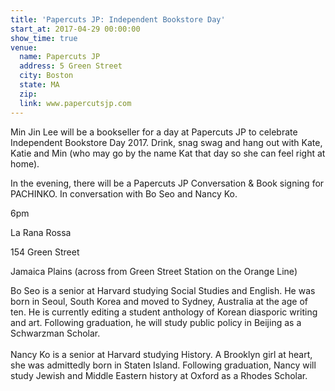 ```yaml
---
title: 'Papercuts JP: Independent Bookstore Day'
start_at: 2017-04-29 00:00:00
show_time: true
venue:
  name: Papercuts JP
  address: 5 Green Street
  city: Boston
  state: MA
  zip:
  link: www.papercutsjp.com
---
```



Min Jin Lee will be a bookseller for a day at Papercuts JP to celebrate Independent Bookstore Day 2017. Drink, snag swag and hang out with Kate, Katie and Min (who may go by the name Kat that day so she can feel right at home).&nbsp;

In the evening, there will be a Papercuts JP Conversation & Book signing for PACHINKO. In conversation with Bo Seo and Nancy Ko.

6pm

La Rana Rossa

154 Green Street

Jamaica Plains (across from Green Street Station on the Orange Line)

Bo Seo is a senior at Harvard studying Social Studies and English. He was born in Seoul, South Korea and moved to Sydney, Australia at the age of ten. He is currently editing a student anthology of Korean diasporic writing and art. Following graduation, he will study public policy in Beijing as a Schwarzman Scholar.&nbsp;
<br>
<br>Nancy Ko is a senior at Harvard studying History. A Brooklyn girl at heart, she was admittedly born in Staten Island. Following graduation, Nancy will study Jewish and Middle Eastern history at Oxford as a Rhodes Scholar.